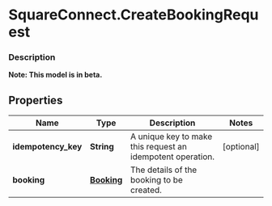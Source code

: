 # SquareConnect.CreateBookingRequest

### Description
**Note: This model is in beta.**



## Properties
Name | Type | Description | Notes
------------ | ------------- | ------------- | -------------
**idempotency_key** | **String** | A unique key to make this request an idempotent operation. | [optional] 
**booking** | [**Booking**](Booking.md) | The details of the booking to be created. | 


